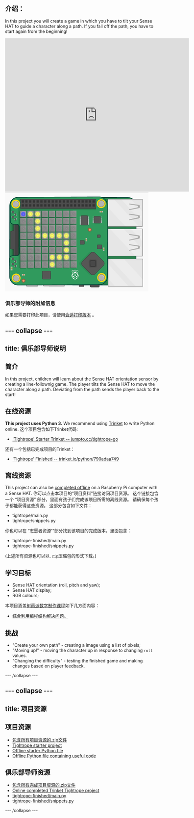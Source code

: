## 介绍：

In this project you will create a game in which you have to tilt your Sense HAT to guide a character along a path. If you fall off the path, you have to start again from the beginning!

<div class="trinket">
  <iframe src="https://trinket.io/embed/python/790adaa749?outputOnly=true&start=result" width="600" height="500" frameborder="0" marginwidth="0" marginheight="0" allowfullscreen mark="crwd-mark">
</iframe> <img src="images/tightrope-final.png" />
</div>

### 俱乐部导师的附加信息

如果您需要打印此项目，请使用[合适打印版本](https://projects.raspberrypi.org/en/projects/tightrope/print) 。

## \--- collapse \---

## title: 俱乐部导师说明

## 简介

In this project, children will learn about the Sense HAT orientation sensor by creating a line-follownig game. The player tilts the Sense HAT to move the character along a path. Deviating from the path sends the player back to the start!

## 在线资源

**This project uses Python 3.** We recommend using [Trinket](https://trinket.io/) to write Python online. 这个项目包含如下Trinket代码:

* ['Tightrope' Starter Trinket -- jumpto.cc/tightrope-go](http://jumpto.cc/tightrope-go)

还有一个包括已完成项目的Trinket：

* [‘Tightrope’ Finished -- trinket.io/python/790adaa749](https://trinket.io/python/790adaa749)

## 离线资源

This project can also be [completed offline](https://www.codeclubprojects.org/en-GB/resources/physical-sense-hat/) on a Raspberry Pi computer with a Sense HAT. 你可以点击本项目的“项目资料”链接访问项目资源。 这个链接包含一个 “项目资源” 部分，里面有孩子们完成该项目所需的离线资源。 请确保每个孩子都能获得这些资源。 这部分包含如下文件：

* tightrope/main.py
* tightrope/snippets.py

你也可以在 “志愿者资源'”部分找到该项目的完成版本，里面包含：

* tightrope-finished/main.py
* tightrope-finished/snippets.py

(上述所有资源也可以以`.zip`压缩包的形式下载。)

## 学习目标

* Sense HAT orientation (roll, pitch and yaw);
* Sense HAT display;
* RGB colours;

本项目涵盖[树莓派数字制作课程](http://rpf.io/curriculum)如下几方面内容：

* [综合利用编程结构解决问题。](https://www.raspberrypi.org/curriculum/programming/builder)

## 挑战

* "Create your own path" - creating a image using a list of pixels;
* "Moving up!" - moving the character up in response to changing `roll` values.
* "Changing the difficulty" - testing the finished game and making changes based on player feedback.

\--- /collapse \---

## \--- collapse \---

## title: 项目资源

## 项目资源

* [包含所有项目资源的.zip文件](resources/tightrope-project-resources.zip)
* [Tightrope starter project](http://jumpto.cc/tightrope-go)
* [Offline starter Python file](resources/tightrope-main.py)
* [Offline Python file containing useful code](resources/tightrope-snippets.py)

## 俱乐部导师资源

* [包含所有完成项目资源的.zip文件](resources/tightrope-volunteer-resources.zip)
* [Online completed Trinket Tightrope project](https://trinket.io/python/790adaa749)
* [tightrope-finished/main.py](resources/tightrope-finished-main.py)
* [tightrope-finished/snippets.py](resources/tightrope-finished-snippets.py)

\--- /collapse \---